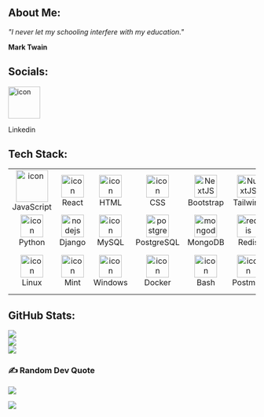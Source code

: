## About Me:

*"I never let my schooling interfere with my education."*

<b>Mark Twain</b>


## Socials:

<a href="https://linkedin.com/in/kosta-kazakov-533a4529" target="_blank">
<img src="https://skillicons.dev/icons?i=linkedin" alt="icon" width="65" height="65" />
</a>
<br> <p>Linkedin</p> 

## Tech Stack:

<table align="center">
    <tr>
        <td align="center" width="90">
            <img src="https://skillicons.dev/icons?i=js" alt="icon" width="65" height="65" />
            <br>JavaScript
        </td>
        <td align="center" width="90">
            <img src="https://techstack-generator.vercel.app/react-icon.svg" alt="icon" width="46" height="46" />
            <br>React
        </td>
        <td align="center" width="90">
            <img src="https://skillicons.dev/icons?i=html" alt="icon" width="46" height="46">
            <br>HTML
        </td>
        <td align="center" width="90">
            <img src="https://skillicons.dev/icons?i=css" alt="icon" width="46" height="46">
            <br>CSS
        </td>
        <td align="center" width="90">
            <img src="https://skillicons.dev/icons?i=bootstrap" width="46" height="46" alt="NextJS" />
            <br>Bootstrap
        </td>
        <td align="center" width="90">
            <img src="https://skillicons.dev/icons?i=tailwind" width="46" height="46" alt="NuxtJS" />
            <br>Tailwind
        </td>
        <td align="center" width="90">
            <img src="https://skillicons.dev/icons?i=php" width="46" height="46" alt="tailwind" />
            <br>PHP
        </td>
        <td align="center" width="90">
            <img src="https://techstack-generator.vercel.app/restapi-icon.svg" alt="icon" width="46" height="46" />
            <br>RestAPI
        </td>
        <td align="center" width="90">
            <img src="https://skillicons.dev/icons?i=laravel" width="46" height="46" alt="materialui" />
            <br>Laravel
        </td>
        <td align="center" width="90">
            <img src="https://skillicons.dev/icons?i=symfony" width="46" height="46" alt="bootstrap" />
            <br>Symfony
        </td>
    </tr>
    <tr>
        <td align="center" width="90">
            <img src="https://skillicons.dev/icons?i=py" alt="icon" width="46" height="46" />
            <br>Python
        </td>
        <td align="center" width="90">
            <img src="https://skillicons.dev/icons?i=django" width="46" height="46" alt="nodejs" />
            <br>Django
        </td>
        <td align="center" width="90">
            <img src="https://techstack-generator.vercel.app/mysql-icon.svg" alt="icon" width="46" height="46" />
            <br>MySQL
        </td>
        <td align="center" width="90">
            <img src="https://skillicons.dev/icons?i=postgres" width="46" height="46" alt="postgres" />
            <br>PostgreSQL
        </td>
        <td align="center" width="90">
            <img src="https://skillicons.dev/icons?i=mongodb" width="46" height="46" alt="mongodb" />
            <br>MongoDB
        </td>
        <td align="center" width="90">
            <img src="https://skillicons.dev/icons?i=redis" width="46" height="46" alt="redis" />
            <br>Redis
        </td>
        <td align="center" width="90">
            <img src="https://skillicons.dev/icons?i=rabbitmq" width="46" height="46" alt="firebase" />
            <br>RabbitMQ
        </td>
        <td align="center" width="90">
            <img src="https://skillicons.dev/icons?i=redis" width="46" height="46" alt="firebase" />
            <br>Redis
        </td>
        <td align="center" width="90">
            <img src="https://skillicons.dev/icons?i=regex" width="46" height="46" alt="firebase" />
            <br>Regex
        </td>
        <td align="center" width="90">
            <img src="https://skillicons.dev/icons?i=git" width="46" height="46" alt="Git" />
            <br>Git
        </td>
    </tr>
    <tr>
        <td align="center" width="90">
            <img src="https://skillicons.dev/icons?i=linux" alt="icon" width="46" height="46" />
            <br>Linux
        </td>
        <td align="center" width="90">
            <img src="https://skillicons.dev/icons?i=mint" alt="icon" width="46" height="46" />
            <br>Mint
        </td>
        <td align="center" width="90">
            <img src="https://skillicons.dev/icons?i=windows" alt="icon" width="46" height="46" />
            <br>Windows
        </td>
        <td align="center" width="90">
            <img src="https://techstack-generator.vercel.app/docker-icon.svg" alt="icon" width="46" height="46" />
            <br>Docker
        </td>
        <td align="center" width="90">
            <img src="https://skillicons.dev/icons?i=bash" alt="icon" width="46" height="46" />
            <br>Bash
        </td>
        <td align="center" width="90">
            <img src="https://skillicons.dev/icons?i=postman" alt="icon" width="46" height="46" />
            <br>Postman
        </td>
        <td align="center" width="90">
            <img src="https://skillicons.dev/icons?i=vscode" alt="icon" width="46" height="46" />
            <br>VSCode
        </td>
        <td align="center" width="90">
            <img src="https://skillicons.dev/icons?i=ps" alt="icon" width="46" height="46" />
            <br>Photoshop
        </td>
        <td align="center" width="90">
            <img src="https://skillicons.dev/icons?i=ai" alt="icon" width="46" height="46" />
            <br>Adobe Illustrator
        </td>
    </tr>

</table>

## GitHub Stats:

![](https://github-readme-stats.vercel.app/api?username=kostakazakoff&theme=dark&hide_border=false&include_all_commits=false&count_private=false&bg_color=00000000)<br/>
![](https://github-readme-streak-stats.herokuapp.com/?user=kostakazakoff&theme=dark&hide_border=false&bg_color=00000000)<br/>
![](https://github-readme-stats.vercel.app/api/top-langs/?username=kostakazakoff&theme=dark&hide_border=false&include_all_commits=true&count_private=false&layout=compact&bg_color=00000000)

### ✍️ Random Dev Quote

![](https://quotes-github-readme.vercel.app/api?type=horizontal&theme=dark)


[![](https://visitcount.itsvg.in/api?id=kostakazakoff&icon=0&color=0)](https://visitcount.itsvg.in)

